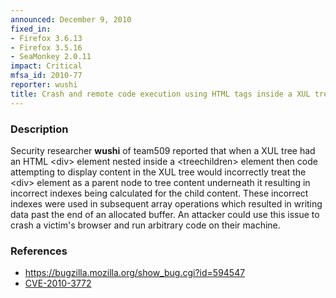 ```yaml
---
announced: December 9, 2010
fixed_in:
- Firefox 3.6.13
- Firefox 3.5.16
- SeaMonkey 2.0.11
impact: Critical
mfsa_id: 2010-77
reporter: wushi
title: Crash and remote code execution using HTML tags inside a XUL tree
---
```


<h3>Description</h3>

<p>Security researcher <strong>wushi</strong> of team509 reported that
when a XUL tree had an HTML &lt;div&gt; element nested inside a
&lt;treechildren&gt; element then code attempting to display content
in the XUL tree would incorrectly treat the &lt;div&gt; element as a
parent node to tree content underneath it resulting in incorrect
indexes being calculated for the child content.  These incorrect
indexes were used in subsequent array operations which resulted in
writing data past the end of an allocated buffer.  An attacker could
use this issue to crash a victim's browser and run arbitrary code on
their machine.</p>

<h3>References</h3>

<ul>
  <li><a href="https://bugzilla.mozilla.org/show_bug.cgi?id=594547">https://bugzilla.mozilla.org/show_bug.cgi?id=594547</a></li>
  <li><a class="ex-ref" href="http://cve.mitre.org/cgi-bin/cvename.cgi?name=CVE-2010-3772">CVE-2010-3772</a></li>
</ul>




